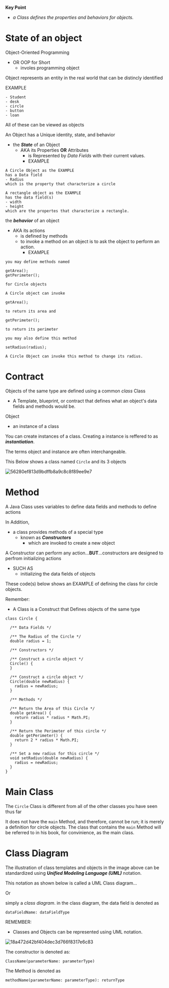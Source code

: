 **Key Point**
- _a Class defines the properties and behaviors for objects._

# State of an object
Object-Oriented Programming 
- OR OOP for Short
  - involes programming object
 
Object represents an entity in the real world that can be distincly identified

EXAMPLE
```
- Student
- desk
- circle
- button
- loan
```
All of these can be viewed as objects

An Object has a Unique identity, state, and behavior
- the **_State_** of an Object
  - AKA its Properties **OR** Attributes
    -  is Represented by _Data Fields_ with their current values.
    -  EXAMPLE
```
A Circle Object as the EXAMPLE
has a Data field
- Radius
which is the property that characterize a circle
```
```
A rectangle object as the EXAMPLE
has the data field(s)
- width
- height
which are the propertes that characterize a rectangle.
```
the **_behavior_** of an object
- AKA its actions
  - is defined by methods
  - to invoke a method on an object is to ask the object to perform an action.
    - EXAMPLE
```
you may define methods named

getArea();
getPerimeter();

for Circle objects

A Circle object can invoke

getArea();

to return its area and

getPerimeter();

to return its perimeter

you may also define this method

setRadius(radius);

A Circle Object can invoke this method to change its radius.
```
# Contract
Objects of the same type are defined using a common _class_
Class
- A Template, blueprint, or contract that defines what an object's data fields and methods would be.

Object
- an instance of a class

You can create instances of a class. Creating a instance is reffered to as **_instantiation_**.

The terms object and instance are often interchangeable.

This Below shows a class named ```Circle``` and its 3 objects

![56280ef813d9bdffb8a9c8c8f89ee9e7](https://github.com/user-attachments/assets/381e84db-43a5-4ff8-9de4-d4d383edc836)

# Method 
A Java Class uses variables to define data fields and methods to define actions

In Addition, 
- a class provides methods of a special type
  - known as **_Constructors_**
    - which are invoked to create a new object

A Constructor can perform any action...**BUT**...constructors are designed to perfrom initializing actions
- SUCH AS
  - initializing the data fields of objects

These code(s) below shows an EXAMPLE of defining the class for circle objects.

Remember:
- A Class is a Construct that Defines objects of the same type
```
class Circle {
```
```
  /** Data Fields */

  /** The Radius of the Circle */
  double radius = 1;
```
```
  /** Constructors */

  /** Construct a circle object */
  Circle() {              
  }

  /** Construct a circle object */
  Circle(double newRadius) {
    radius = newRadius;
  }
```
```
  /** Methods */

  /** Return the Area of this Circle */
  double getArea() {
    return radius * radius * Math.PI;
  }

  /** Return the Perimeter of this circle */
  double getPerimeter() {
    return 2 * radius * Math.PI;
  }

  /** Set a new radius for this circle */
  void setRadius(double newRadius) {
    radius = newRadius;
  }
}
```
# Main Class
The ```Circle``` Class is different from all of the other classes you have seen thus far

It does not have the ```main``` Method, and therefore, cannot be run; it is merely a definition for circle objects. The class that contains the ```main``` Method will be referred to in his book, for convinience, as the main class.

# Class Diagram
The illustration of class templates and objects in the image above can be standardized using **_Unified Modeling Language (UML)_** notation.

This notation as shown below is called a UML Class diagram...

Or

simply a _class diagram_. in the class diagram, the data field is denoted as
```
dataFieldName: dataFieldType
```
REMEMBER:
- Classes and Objects can be represented using UML notation.

![18a472d42bf404dec3d766f8317e6c83](https://github.com/user-attachments/assets/d940e22e-727f-478d-af2a-d3a579fb5525)

The constructor is denoted as:
```
ClassName(parameterName: parameterType)
```
The Method is denoted as
```
methodName(parameterName: parameterType): returnType
```
